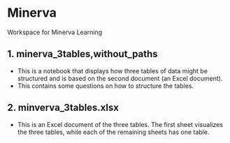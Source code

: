 # Minerva
Workspace for Minerva Learning

## 1. minerva_3tables,without_paths
 - This is a notebook that displays how three tables of data might be structured and is based on the second document (an Excel document).
 - This contains some questions on how to structure the tables.

## 2. minverva_3tables.xlsx
 - This is an Excel document of the three tables. The first sheet visualizes the three tables, while each of the remaining sheets has one table.
